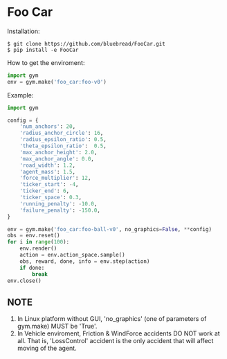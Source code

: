 # Foo Car

Installation:

	$ git clone https://github.com/bluebread/FooCar.git
    $ pip install -e FooCar

How to get the enviroment:

```python
import gym
env = gym.make('foo_car:foo-v0')
```

Example:

```python
import gym

config = {
    'num_anchors': 20,
    'radius_anchor_circle': 16,
    'radius_epsilon_ratio': 0.5,
    'theta_epsilon_ratio':  0.5,
    'max_anchor_height': 2.0,
    'max_anchor_angle': 0.0,
    'road_width': 1.2,
    'agent_mass': 1.5,
    'force_multiplier': 12,
    'ticker_start': -4,                			
    'ticker_end': 6,
    'ticker_space': 0.3,
    'running_penalty': -10.0,
    'failure_penalty': -150.0,
}

env = gym.make('foo_car:foo-ball-v0', no_graphics=False, **config)
obs = env.reset()
for i in range(100):
	env.render()
	action = env.action_space.sample()
	obs, reward, done, info = env.step(action)
	if done:
		break
env.close()
```

## NOTE

1. In Linux platform without GUI, 'no_graphics' (one of parameters of gym.make) MUST be 'True'.
2. In Vehicle enviroment, Friction & WindForce accidents DO NOT work at all. That is, 'LossControl' accident is the only accident that will affect moving of the agent. 